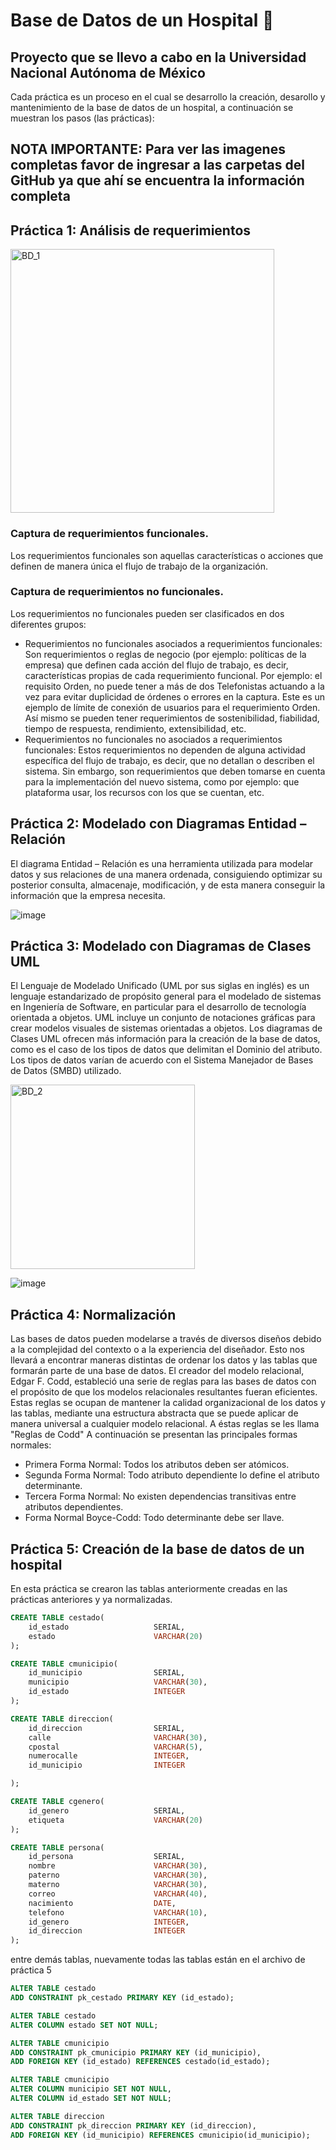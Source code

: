# Base de Datos de un Hospital :hospital:

## Proyecto que se llevo a cabo en la Universidad Nacional Autónoma de México

Cada práctica es un proceso en el cual se desarrollo la creación, desarollo y mantenimiento de la base de datos de un hospital, a continuación se muestran los pasos (las prácticas):

## NOTA IMPORTANTE: Para ver las imagenes completas favor de ingresar a las carpetas del GitHub ya que ahí se encuentra la información completa

## Práctica 1: Análisis de requerimientos

<img width="422" alt="BD_1" src="https://github.com/user-attachments/assets/46efd9c4-8ef2-4cbd-8b8d-4c4c84a2ff4b">

### Captura de requerimientos funcionales.
Los requerimientos funcionales son aquellas características o acciones que definen de manera única el flujo de trabajo de la organización.

### Captura de requerimientos no funcionales.
Los requerimientos no funcionales pueden ser clasificados en dos diferentes grupos:
- Requerimientos no funcionales asociados a requerimientos funcionales:
Son requerimientos o reglas de negocio (por ejemplo: políticas de la empresa) que definen cada acción del flujo de trabajo, es decir, características propias de cada requerimiento funcional. Por ejemplo: el requisito Orden, no puede tener a más de dos Telefonistas actuando a la vez para evitar duplicidad de órdenes o errores en la captura. Este es un ejemplo de límite de conexión de usuarios para el requerimiento Orden. Así mismo se pueden tener requerimientos de sostenibilidad, fiabilidad, tiempo de respuesta, rendimiento, extensibilidad, etc.
- Requerimientos no funcionales no asociados a requerimientos funcionales:
Estos requerimientos no dependen de alguna actividad específica del flujo de trabajo, es decir, que no detallan o describen el sistema. Sin embargo, son requerimientos que deben tomarse en cuenta para la implementación del nuevo sistema, como por ejemplo: que plataforma usar, los recursos con los que se cuentan, etc.

## Práctica 2: Modelado con Diagramas Entidad – Relación

El diagrama Entidad – Relación es una herramienta utilizada para modelar datos y sus relaciones de una manera ordenada, consiguiendo optimizar su posterior consulta, almacenaje, modificación, y de esta manera conseguir la información que la empresa necesita.

![image](https://github.com/user-attachments/assets/3b016165-4bcd-474e-90b4-e52c1746d925)

## Práctica 3: Modelado con Diagramas de Clases UML
El Lenguaje de Modelado Unificado (UML por sus siglas en inglés) es un lenguaje estandarizado de propósito general para el modelado de sistemas en Ingeniería de Software, en particular para el desarrollo de tecnología orientada a objetos. UML incluye un conjunto de notaciones gráficas para crear modelos visuales de sistemas orientadas a objetos.
Los diagramas de Clases UML ofrecen más información para la creación de la base de datos, como es el caso de los tipos de datos que delimitan el Dominio del atributo. Los tipos de datos varían de acuerdo con el Sistema Manejador de Bases de Datos (SMBD) utilizado.

<img width="295" alt="BD_2" src="https://github.com/user-attachments/assets/47d5dc09-c8d8-461a-b74f-ac165fd2fb10">

![image](https://github.com/user-attachments/assets/c4b950dc-4ff4-4a5d-93c2-dcce98b4fc85)

## Práctica 4: Normalización
Las bases de datos pueden modelarse a través de diversos diseños debido a la complejidad del contexto o a la experiencia del diseñador. Esto nos llevará a encontrar maneras distintas de ordenar los datos y las tablas que formarán parte de una base de datos.
El creador del modelo relacional, Edgar F. Codd, estableció una serie de reglas para las bases de datos con el propósito de que los modelos relacionales resultantes fueran eficientes. Estas reglas se ocupan de mantener la calidad organizacional de los datos y las tablas, mediante una estructura abstracta que se puede aplicar de manera universal a cualquier modelo relacional. A éstas reglas se les llama "Reglas de Codd"
A continuación se presentan las principales formas normales:
-  Primera Forma Normal: Todos los atributos deben ser atómicos.
-  Segunda Forma Normal: Todo atributo dependiente lo define el atributo determinante.
-  Tercera Forma Normal: No existen dependencias transitivas entre atributos dependientes.
-  Forma Normal Boyce-Codd: Todo determinante debe ser llave.

## Práctica 5: Creación de la base de datos de un hospital
En esta práctica se crearon las tablas anteriormente creadas en las prácticas anteriores y ya normalizadas. 

```sql
CREATE TABLE cestado(
    id_estado                   SERIAL,
    estado                      VARCHAR(20)
);

CREATE TABLE cmunicipio(
    id_municipio                SERIAL,
    municipio                   VARCHAR(30),
    id_estado                   INTEGER
);

CREATE TABLE direccion(
    id_direccion                SERIAL,
    calle                       VARCHAR(30),
    cpostal                     VARCHAR(5),
    numerocalle                 INTEGER,
    id_municipio                INTEGER

);

CREATE TABLE cgenero(
    id_genero                   SERIAL,
    etiqueta                    VARCHAR(20)
);

CREATE TABLE persona(
    id_persona                  SERIAL,
    nombre                      VARCHAR(30),
    paterno                     VARCHAR(30),
    materno                     VARCHAR(30),
    correo                      VARCHAR(40),
    nacimiento                  DATE,
    telefono                    VARCHAR(10),
    id_genero                   INTEGER,
    id_direccion                INTEGER
);
```
entre demás tablas, nuevamente todas las tablas están en el archivo de práctica 5

```sql
ALTER TABLE cestado
ADD CONSTRAINT pk_cestado PRIMARY KEY (id_estado);

ALTER TABLE cestado
ALTER COLUMN estado SET NOT NULL;

ALTER TABLE cmunicipio
ADD CONSTRAINT pk_cmunicipio PRIMARY KEY (id_municipio),
ADD FOREIGN KEY (id_estado) REFERENCES cestado(id_estado);

ALTER TABLE cmunicipio
ALTER COLUMN municipio SET NOT NULL,
ALTER COLUMN id_estado SET NOT NULL;

ALTER TABLE direccion
ADD CONSTRAINT pk_direccion PRIMARY KEY (id_direccion),
ADD FOREIGN KEY (id_municipio) REFERENCES cmunicipio(id_municipio);
```
